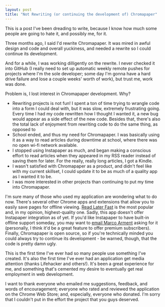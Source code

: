 ```yaml
---
layout: post
title: "Not Rewriting (or continuing the development of) Chromapaper"
---
```


This is a post I've been dreading to write, because I know how much some people are going to hate it, and possibly me, for it.

Three months ago, I said I'd rewrite Chromapaper. It was mired in awful design and code and overall yuckiness, and needed a rewrite so I could continue its development.

And for a while, I was working dilligently on the rewrite.  I never checked it into GitHub (I really need to set up automatic weekly remote pushes for projects where I'm the sole developer; some day I'm gonna have a hard drive failure and lose a couple weeks' worth of work), but trust me, work was done.

Problem is, I lost interest in Chromapaper development. Why?

* Rewriting projects is not fun! I spent a ton of time trying to wrangle code into a form I could deal with, but it was slow, extremely frustrating going. Every time I had my code rewritten how I thought I wanted it, a new bug would appear as a side effect of the new code. Besides that, there's also the total lack of enjoyment from rewriting code to do the same thing, as opposed to 
* School ended, and thus my need for Chromapaper. I was basically using it as a way to read articles during downtime at school, where there was no open wi-fi network available. 
* I stopped using Instapaper as much, and began making a conscious effort to read articles when they appeared in my RSS reader instead of saving them for later. For the really, really long articles, I got a Kindle.
* I wasn't satisfied with Chromapaper as a product, and didn't feel like with my current skillset, I could update it to be as much of a quality app as I wanted it to be.
* I was more interested in other projects than continuing to put my time into Chromapaper.

I'm sure many of those who used my application are wondering what to do now. There's several other Chrome apps and extensions that allow you to easily save pages for offline viewing. [Read Later Fast][read-later-fast] is the most popular and, in my opinion, highest-quality one. Sadly, this app doesn't offer Instapaper integration as of yet. If you'd like Instapaper to have built-in offline support someday, you may want to [email Marco Arment][marco-mail] asking for it (personally, I think it'd be a great feature to offer premium subscribers). Finally, Chromapaper is open source, so if you're technically minded you could always try to continue its development - be warned, though, that the code is pretty damn ugly.

 This is the first time I've ever had so many people use something I've created. It's also the first time I've ever had an application get media attention (thanks Lifehacker and others!). It's been a great experience for me, and something that's cemented my desire to eventually get real employment in web development. 

I want to thank everyone who emailed me suggestions, feedback, and words of encouragement; everyone who rated and reviewed the application on the Chrome Web Store; and, especially, everyone who donated. I'm sorry that I couldn't put in the effort the project that you guys deserved. 

[read-later-fast]: https://chrome.google.com/webstore/detail/decdfngdidijkdjgbknlnepdljfaepji?hc=search&hcp=main
[marco-mail]: mailto:instapaper.non.support@marco.org
